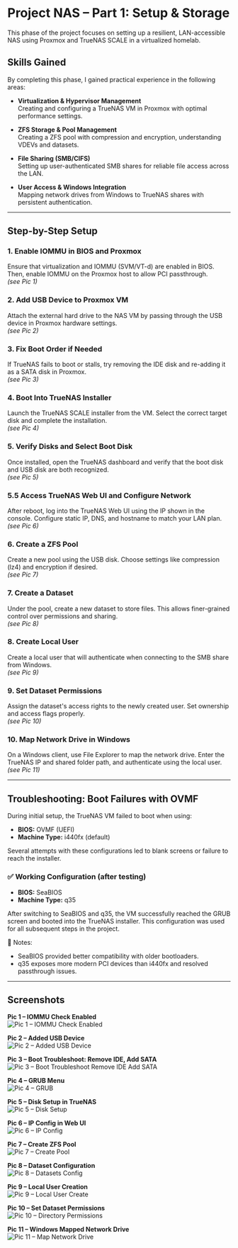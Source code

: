 # Project NAS – Part 1: Setup & Storage

This phase of the project focuses on setting up a resilient, LAN-accessible NAS using Proxmox and TrueNAS SCALE in a virtualized homelab.

## Skills Gained

By completing this phase, I gained practical experience in the following areas:

- **Virtualization & Hypervisor Management**  
  Creating and configuring a TrueNAS VM in Proxmox with optimal performance settings.

- **ZFS Storage & Pool Management**  
  Creating a ZFS pool with compression and encryption, understanding VDEVs and datasets.

- **File Sharing (SMB/CIFS)**  
  Setting up user-authenticated SMB shares for reliable file access across the LAN.

- **User Access & Windows Integration**  
  Mapping network drives from Windows to TrueNAS shares with persistent authentication.

---

## Step-by-Step Setup

### 1. Enable IOMMU in BIOS and Proxmox
Ensure that virtualization and IOMMU (SVM/VT-d) are enabled in BIOS. Then, enable IOMMU on the Proxmox host to allow PCI passthrough.  
*(see Pic 1)*

### 2. Add USB Device to Proxmox VM
Attach the external hard drive to the NAS VM by passing through the USB device in Proxmox hardware settings.  
*(see Pic 2)*

### 3. Fix Boot Order if Needed
If TrueNAS fails to boot or stalls, try removing the IDE disk and re-adding it as a SATA disk in Proxmox.  
*(see Pic 3)*

### 4. Boot Into TrueNAS Installer
Launch the TrueNAS SCALE installer from the VM. Select the correct target disk and complete the installation.  
*(see Pic 4)*

### 5. Verify Disks and Select Boot Disk
Once installed, open the TrueNAS dashboard and verify that the boot disk and USB disk are both recognized.  
*(see Pic 5)*

### 5.5 Access TrueNAS Web UI and Configure Network
After reboot, log into the TrueNAS Web UI using the IP shown in the console. Configure static IP, DNS, and hostname to match your LAN plan.  
*(see Pic 6)*

### 6. Create a ZFS Pool
Create a new pool using the USB disk. Choose settings like compression (lz4) and encryption if desired.  
*(see Pic 7)*

### 7. Create a Dataset
Under the pool, create a new dataset to store files. This allows finer-grained control over permissions and sharing.  
*(see Pic 8)*

### 8. Create Local User
Create a local user that will authenticate when connecting to the SMB share from Windows.  
*(see Pic 9)*

### 9. Set Dataset Permissions
Assign the dataset's access rights to the newly created user. Set ownership and access flags properly.  
*(see Pic 10)*

### 10. Map Network Drive in Windows
On a Windows client, use File Explorer to map the network drive. Enter the TrueNAS IP and shared folder path, and authenticate using the local user.  
*(see Pic 11)*

---

## Troubleshooting: Boot Failures with OVMF

During initial setup, the TrueNAS VM failed to boot when using:

- **BIOS:** OVMF (UEFI)  
- **Machine Type:** i440fx (default)

Several attempts with these configurations led to blank screens or failure to reach the installer.

### ✅ Working Configuration (after testing)
- **BIOS:** SeaBIOS  
- **Machine Type:** q35

After switching to SeaBIOS and q35, the VM successfully reached the GRUB screen and booted into the TrueNAS installer. This configuration was used for all subsequent steps in the project.

📌 Notes:
- SeaBIOS provided better compatibility with older bootloaders.
- q35 exposes more modern PCI devices than i440fx and resolved passthrough issues.

---

## Screenshots

**Pic 1 – IOMMU Check Enabled**  
![Pic 1 – IOMMU Check Enabled](vms/TrueNAS/images/iommu-check-enabled.png)

**Pic 2 – Added USB Device**  
![Pic 2 – Added USB Device](vms/TrueNAS/images/added-usb-device.png)

**Pic 3 – Boot Troubleshoot: Remove IDE, Add SATA**  
![Pic 3 – Boot Troubleshoot Remove IDE Add SATA](vms/TrueNAS/images/boot-troubleshoot-remove-ide-add-sata.png)

**Pic 4 – GRUB Menu**  
![Pic 4 – GRUB](vms/TrueNAS/images/grub.png)

**Pic 5 – Disk Setup in TrueNAS**  
![Pic 5 – Disk Setup](vms/TrueNAS/images/disk-setup.png)

**Pic 6 – IP Config in Web UI**  
![Pic 6 – IP Config](vms/TrueNAS/images/ip-config.png)

**Pic 7 – Create ZFS Pool**  
![Pic 7 – Create Pool](vms/TrueNAS/images/create-pool.png)

**Pic 8 – Dataset Configuration**  
![Pic 8 – Datasets Config](vms/TrueNAS/images/datasets-config.png)

**Pic 9 – Local User Creation**  
![Pic 9 – Local User Create](vms/TrueNAS/images/local-user-create.png)

**Pic 10 – Set Dataset Permissions**  
![Pic 10 – Directory Permissions](vms/TrueNAS/images/directory-permissiosn.png)

**Pic 11 – Windows Mapped Network Drive**  
![Pic 11 – Map Network Drive](vms/TrueNAS/images/map-network-drive.png)
